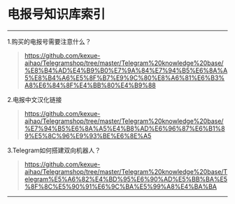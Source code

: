 # 电报号知识库索引

---------------------

1.购买的电报号需要注意什么？

> https://github.com/kexue-aihao/Telegramshop/tree/master/Telegram%20knowledge%20base/%E8%B4%AD%E4%B9%B0%E7%9A%84%E7%94%B5%E6%8A%A5%E8%B4%A6%E5%8F%B7%E9%9C%80%E8%A6%81%E6%B3%A8%E6%84%8F%E4%BB%80%E4%B9%88

2.电报中文汉化链接

> https://github.com/kexue-aihao/Telegramshop/tree/master/Telegram%20knowledge%20base/%E7%94%B5%E6%8A%A5%E4%B8%AD%E6%96%87%E6%B1%89%E5%8C%96%E9%93%BE%E6%8E%A5

3.Telegram如何搭建双向机器人？

> https://github.com/kexue-aihao/Telegramshop/tree/master/Telegram%20knowledge%20base/Telegram%E5%A6%82%E4%BD%95%E6%90%AD%E5%BB%BA%E5%8F%8C%E5%90%91%E6%9C%BA%E5%99%A8%E4%BA%BA

---------------------